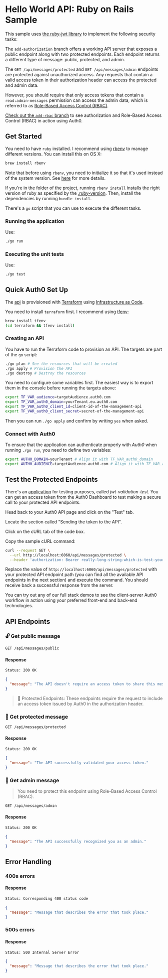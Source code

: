 # Hello World API: Ruby on Rails Sample

This sample uses [the ruby-jwt library](https://github.com/jwt/ruby-jwt) to implement the following security tasks:

The `add-authorization` branch offers a working API server that exposes a public endpoint along with two protected endpoints. Each endpoint returns a different type of message: public, protected, and admin.

The `GET /api/messages/protected` and `GET /api/messages/admin` endpoints are protected against unauthorized access. Any requests that contain a valid access token in their authorization header can access the protected and admin data.

However, you should require that only access tokens that contain a `read:admin-messages` permission can access the admin data, which is referred to as [Role-Based Access Control (RBAC)](https://auth0.com/docs/authorization/rbac/).

[Check out the `add-rbac` branch]() to see authorization and Role-Based Access Control (RBAC) in action using Auth0.

## Get Started

You need to have `ruby` installed. I recommend using [rbenv](https://github.com/rbenv/rbenv) to manage different versions. You can install this on OS X:

```bash
brew install rbenv
```

Note that before using `rbenv`, you need to initialize it so that it's used instead of the system version. See [here](https://github.com/rbenv/rbenv#installation) for more details.

If you're in the folder of the project, running `rbenv install` installs the right version of ruby as specified by the [.ruby-version](./.ruby-version). Then, install the dependencies by running `bundle install`.

There's a `go` script that you can use to execute the different tasks.

### Running the application

Use:

```bash
./go run
```

### Executing the unit tests

Use:

```bash
./go test
```

## Quick Auth0 Set Up

The [api](https://auth0.com/docs/api) is provisioned with [Terraform](https://www.terraform.io/) using [Infrastructure as Code](https://infrastructure-as-code.com/).

You need to install `terraform` first. I recommend using [tfenv](https://github.com/tfutils/tfenv):

```bash
brew install tfenv
(cd terraform && tfenv install)
```

### Creating an API

You have to run the Terraform code to provision an API. The targets are part of the `go` script:

```bash
./go plan # See the resources that will be created
./go apply # Provision the API
./go destroy # Destroy the resources
```

You need to configure some variables first. The easiest way is to export them in the console before running the targets above:

```bash
export TF_VAR_audience=targetAudience.auth0.com
export TF_VAR_auth0_domain=yourTenant.eu.auth0.com
export TF_VAR_auth0_client_id=client-id-of-the-management-api
export TF_VAR_auth0_client_secret=secret-of-the-management-api
```

Then you can run `./go apply` and confirm by writing `yes` when asked.

### Connect with Auth0

To ensure that the application can authenticate properly with _Auth0_ when running `./go run`, you need to define two variables:

```bash
export AUTH0_DOMAIN=yourTenant # Align it with TF_VAR_auth0_domain
export AUTH0_AUDIENCE=targetAudience.auth0.com # Align it with TF_VAR_audience
```

## Test the Protected Endpoints

There's an [application](https://auth0.com/docs/applications) for testing purposes, called _jwt-validation-test_. You can get an access token from the Auth0 Dashboard to test making a secure call to your protected API endpoints.

Head back to your Auth0 API page and click on the "Test" tab.

Locate the section called "Sending the token to the API".

Click on the cURL tab of the code box.

Copy the sample cURL command:

```bash
curl --request GET \
  --url http://localhost:6060/api/messages/protected \
  --header 'authorization: Bearer really-long-string-which-is-test-your-access-token'
```

Replace the value of `http://localhost:6060/api/messages/protected` with your protected API endpoint path (you can find all the available API endpoints in the next section) and execute the command. You should receive back a successful response from the server.

You can try out any of our full stack demos to see the client-server Auth0 workflow in action using your preferred front-end and back-end technologies.

## API Endpoints

### 🔓 Get public message

```bash
GET /api/messages/public
```

#### Response

```bash
Status: 200 OK
```

```json
{
  "message": "The API doesn't require an access token to share this message."
}
```

> 🔐 Protected Endpoints: These endpoints require the request to include an access token issued by Auth0 in the authorization header.

### 🔐 Get protected message

```bash
GET /api/messages/protected
```

#### Response

```bash
Status: 200 OK
```

```json
{
  "message": "The API successfully validated your access token."
}
```

### 🔐 Get admin message

> You need to protect this endpoint using Role-Based Access Control (RBAC).

```bash
GET /api/messages/admin
```

#### Response

```bash
Status: 200 OK
```

```json
{
  "message": "The API successfully recognized you as an admin."
}
```

## Error Handling

### 400s errors

#### Response

```bash
Status: Corresponding 400 status code
```

```json
{
  "message": "Message that describes the error that took place."
}
```

### 500s errors

#### Response

```bash
Status: 500 Internal Server Error
```

```json
{
  "message": "Message that describes the error that took place."
}
```

